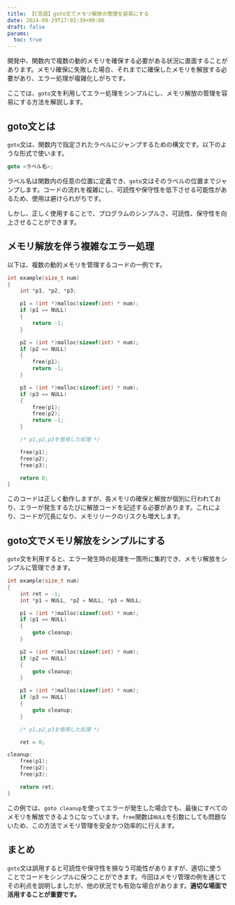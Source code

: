 ```yaml
---
title: 【C言語】goto文でメモリ解放の管理を容易にする
date: 2024-09-29T17:02:39+09:00
draft: false
params:
  toc: true
---
```


開発中、関数内で複数の動的メモリを確保する必要がある状況に直面することがあります。メモリ確保に失敗した場合、それまでに確保したメモリを解放する必要があり、エラー処理が複雑化しがちです。

ここでは、`goto`文を利用してエラー処理をシンプルにし、メモリ解放の管理を容易にする方法を解説します。

## goto文とは

`goto`文は、関数内で指定されたラベルにジャンプするための構文です。以下のような形式で使います。

```c
goto <ラベル名>;
```

ラベル名は関数内の任意の位置に定義でき、`goto`文はそのラベルの位置までジャンプします。コードの流れを複雑にし、可読性や保守性を低下させる可能性があるため、使用は避けられがちです。

しかし、正しく使用することで、プログラムのシンプルさ、可読性、保守性を向上させることができます。

## メモリ解放を伴う複雑なエラー処理

以下は、複数の動的メモリを管理するコードの一例です。

```c
int example(size_t num)
{
    int *p1, *p2, *p3;

    p1 = (int *)malloc(sizeof(int) * num);
    if (p1 == NULL)
    {
        return -1;
    }

    p2 = (int *)malloc(sizeof(int) * num);
    if (p2 == NULL)
    {
        free(p1);
        return -1;
    }

    p3 = (int *)malloc(sizeof(int) * num);
    if (p3 == NULL)
    {
        free(p1);
        free(p2);
        return -1;
    }

    /* p1,p2,p3を使用した処理 */

    free(p1);
    free(p2);
    free(p3);

    return 0;
}
```

このコードは正しく動作しますが、各メモリの確保と解放が個別に行われており、エラーが発生するたびに解放コードを記述する必要があります。これにより、コードが冗長になり、メモリリークのリスクも増大します。

## goto文でメモリ解放をシンプルにする

`goto`文を利用すると、エラー発生時の処理を一箇所に集約でき、メモリ解放をシンプルに管理できます。

```c
int example(size_t num)
{
    int ret = -1;
    int *p1 = NULL, *p2 = NULL, *p3 = NULL;

    p1 = (int *)malloc(sizeof(int) * num);
    if (p1 == NULL)
    {
        goto cleanup;
    }

    p2 = (int *)malloc(sizeof(int) * num);
    if (p2 == NULL)
    {
        goto cleanup;
    }

    p3 = (int *)malloc(sizeof(int) * num);
    if (p3 == NULL)
    {
        goto cleanup;
    }

    /* p1,p2,p3を使用した処理 */

    ret = 0;

cleanup:
    free(p1);
    free(p2);
    free(p3);

    return ret;
}
```

この例では、`goto cleanup`を使ってエラーが発生した場合でも、最後にすべてのメモリを解放できるようになっています。`free`関数は`NULL`を引数にしても問題ないため、この方法でメモリ管理を安全かつ効率的に行えます。

## まとめ

`goto`文は誤用すると可読性や保守性を損なう可能性がありますが、適切に使うことでコードをシンプルに保つことができます。今回はメモリ管理の例を通じてその利点を説明しましたが、他の状況でも有効な場合があります。**適切な場面で活用することが重要です。**

